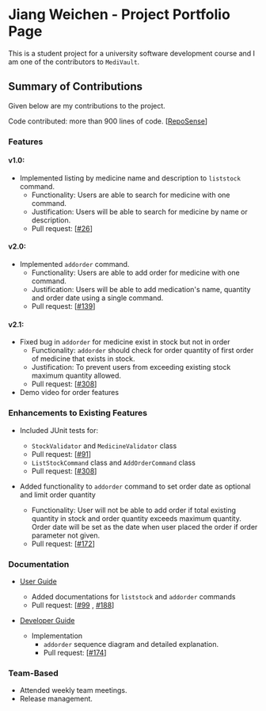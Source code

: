 # Jiang Weichen - Project Portfolio Page

This is a student project for a university software development course and I am one of the contributors to `MediVault`.

## Summary of Contributions

Given below are my contributions to the project.

Code contributed: more than 900 lines of
code. [[RepoSense](https://nus-cs2113-ay2122s1.github.io/tp-dashboard/?search=&sort=groupTitle&sortWithin=title&timeframe=commit&mergegroup=&groupSelect=groupByRepos&breakdown=true&checkedFileTypes=docs~functional-code~test-code~other&since=2021-09-25&tabOpen=true&tabType=authorship&tabAuthor=jiangweichen835&tabRepo=AY2122S1-CS2113T-T10-1%2Ftp%5Bmaster%5D&authorshipIsMergeGroup=false&authorshipFileTypes=docs~functional-code~test-code&authorshipIsBinaryFileTypeChecked=false)]
### Features

#### v1.0:

* Implemented listing by medicine name and description to `liststock` command.
  * Functionality: Users are able to search for medicine with one command.
  * Justification: Users will be able to search for medicine by name or description.
  * Pull request: [[#26](https://github.com/AY2122S1-CS2113T-T10-1/tp/pull/26)]

#### v2.0:

* Implemented `addorder` command.
  * Functionality: Users are able to add order for medicine with one command.
  * Justification: Users will be able to add medication's name, quantity and order date using a single command.
  * Pull request: [[#139](https://github.com/AY2122S1-CS2113T-T10-1/tp/pull/139)]

#### v2.1:

* Fixed bug in `addorder` for medicine exist in stock but not in order
  * Functionality: `addorder` should check for order quantity of first order of medicine that exists in stock.
  * Justification: To prevent users from exceeding existing stock maximum quantity allowed.
  * Pull request: [[#308](https://github.com/AY2122S1-CS2113T-T10-1/tp/pull/308)]
* Demo video for order features

### Enhancements to Existing Features

* Included JUnit tests for:
  * `StockValidator` and `MedicineValidator` class
  * Pull request: [[#91](https://github.com/AY2122S1-CS2113T-T10-1/tp/pull/91)]
  * `ListStockCommand` class and `AddOrderCommand` class
  * Pull request: [[#308](https://github.com/AY2122S1-CS2113T-T10-1/tp/pull/308)]
  
* Added functionality to `addorder` command to set order date as optional and limit order quantity
  * Functionality: User will not be able to add order if total existing quantity in stock and order quantity exceeds maximum quantity.
  Order date will be set as the date when user placed the order if order parameter not given. 
  * Pull request: [[#172](https://github.com/AY2122S1-CS2113T-T10-1/tp/pull/172)]

### Documentation

* [User Guide](../UserGuide.md)
  * Added documentations for `liststock` and `addorder` commands
  * Pull request: [[#99](https://github.com/AY2122S1-CS2113T-T10-1/tp/pull/99)
  , [#188](https://github.com/AY2122S1-CS2113T-T10-1/tp/pull/188)]

* [Developer Guide](../DeveloperGuide.md)
  * Implementation 
    * `addorder` sequence diagram and detailed explanation.
    * Pull request: [[#174](https://github.com/AY2122S1-CS2113T-T10-1/tp/pull/174)]

### Team-Based

* Attended weekly team meetings.
* Release management.